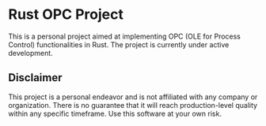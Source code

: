 # Rust OPC Project

This is a personal project aimed at implementing OPC (OLE for Process Control) functionalities in Rust. The project is currently under active development.

## Disclaimer

This project is a personal endeavor and is not affiliated with any company or organization. There is no guarantee that it will reach production-level quality within any specific timeframe. Use this software at your own risk.
